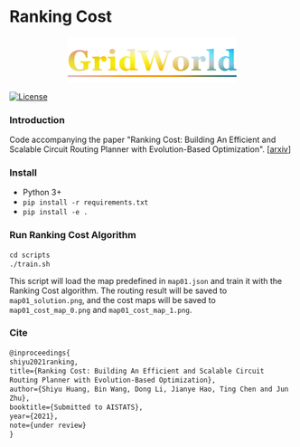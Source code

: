 # Ranking Cost

<div align="center">
<img width="300px" height="auto" src="./docs/figures/gridworld.png">
</div>


[![License](https://img.shields.io/badge/License-Apache%202.0-blue.svg)](https://opensource.org/licenses/Apache-2.0)

### Introduction

Code accompanying the paper 
"Ranking Cost: Building An Efficient and Scalable Circuit Routing Planner with Evolution-Based Optimization". [[arxiv](https://github.com/TARTRL/gridworld/tree/RC_release)]

### Install
- Python 3+
- `pip install -r requirements.txt`
- `pip install -e .`

### Run Ranking Cost Algorithm
```
cd scripts
./train.sh
```

This script will load the map predefined in `map01.json` and train it with the Ranking Cost algorithm. 
The routing result will be saved to `map01_solution.png`, 
and the cost maps will be saved to `map01_cost_map_0.png` and `map01_cost_map_1.png`.

### Cite

```
@inproceedings{
shiyu2021ranking,
title={Ranking Cost: Building An Efficient and Scalable Circuit Routing Planner with Evolution-Based Optimization},
author={Shiyu Huang, Bin Wang, Dong Li, Jianye Hao, Ting Chen and Jun Zhu},
booktitle={Submitted to AISTATS},
year={2021},
note={under review}
}
```
